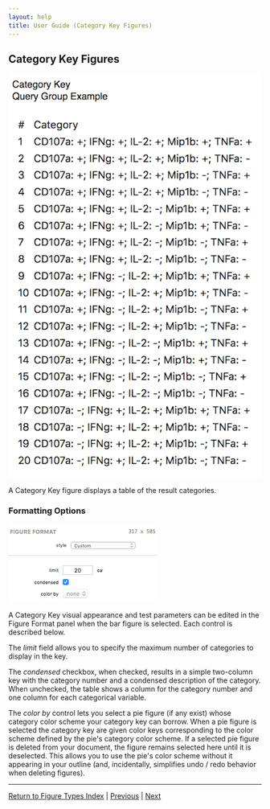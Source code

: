 ```yaml
---
layout: help
title: User Guide (Category Key Figures)
---
```


## Category Key Figures

![A Category Key Figure](images/categorykey-example.png "A Category Key Figure")

A Category Key figure displays a table of the result categories.

### Formatting Options

![The Category Key Figure Format Panel](images/categorykey-format.png "The Category Key Figure Format Panel")

A Category Key visual appearance and test parameters can be edited in the Figure Format panel when the bar figure is selected. Each control is described below.

The *limit* field allows you to specify the maximum number of categories to display in the key.

The *condensed* checkbox, when checked, results in a simple two-column key with the category number and a condensed description of the category. When unchecked, the table shows a column for the category number and one column for each categorical variable.

The *color by* control lets you select a pie figure (if any exist) whose category color scheme your category key can borrow. When a pie figure is selected the category key are given color keys corresponding to the color scheme defined by the pie's category color scheme. If a selected pie figure is deleted from your document, the figure remains selected here until it is deselected. This allows you to use the pie's color scheme without it appearing in your outline (and, incidentally, simplifies undo / redo behavior when deleting figures).

*****

[Return to Figure Types Index](guide-figuretypes) | [Previous](guide-studentst) | [Next](guide-overlaylegend)
